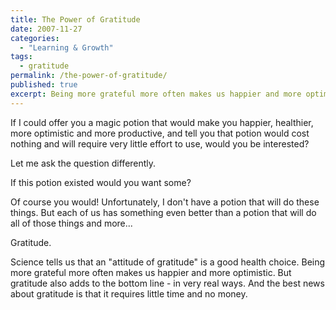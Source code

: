 ```yaml
---
title: The Power of Gratitude
date: 2007-11-27
categories:
  - "Learning & Growth"
tags:
  - gratitude
permalink: /the-power-of-gratitude/
published: true
excerpt: Being more grateful more often makes us happier and more optimistic.
---
```

If I could offer you a magic potion that would make you happier, healthier, more optimistic and more productive, and tell you that potion would cost nothing and will require very little effort to use, would you be interested?

Let me ask the question differently.

If this potion existed would you want some?

Of course you would! Unfortunately, I don't have a potion that will do these things. But each of us has something even better than a potion that will do all of those things and more...

Gratitude.

Science tells us that an "attitude of gratitude" is a good health choice. Being more grateful more often makes us happier and more optimistic. But gratitude also adds to the bottom line - in very real ways. And the best news about gratitude is that it requires little time and no money.